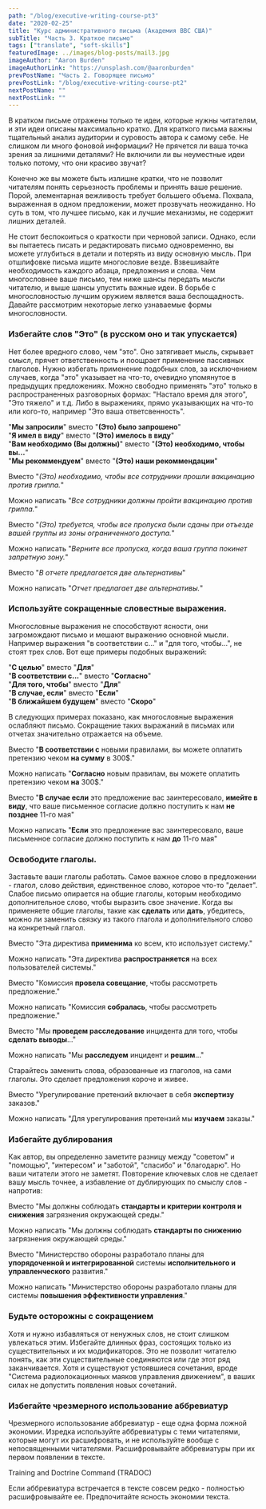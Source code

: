 ```yaml
---
path: "/blog/executive-writing-course-pt3"
date: "2020-02-25"
title: "Курс административного письма (Академия ВВС США)"
subTitle: "Часть 3. Краткое письмо"
tags: ["translate", "soft-skills"]
featuredImage: ../images/blog-posts/mail3.jpg
imageAuthor: "Aaron Burden"
imageAuthorLink: "https://unsplash.com/@aaronburden"
prevPostName: "Часть 2. Говорящее письмо"
prevPostLink: "/blog/executive-writing-course-pt2"
nextPostName: ""
nextPostLink: ""
---
```


В кратком письме отражены только те идеи, которые нужны читателям, и эти идеи описаны максимально кратко. Для краткого письма важны тщательный анализ аудитории и суровость автора к самому себе. Не слишком ли много фоновой информации? Не прячется ли ваша точка зрения за лишними деталями? Не включили ли вы неуместные идеи только потому, что они красиво звучат?

Конечно же вы можете быть излишне кратки, что не позволит читателям понять серьезность проблемы и принять ваше решение. Порой, элементарная вежливость требует большего объема. Похвала, выраженная в одном предложении, может прозвучать неожиданно. Но суть в том, что лучшее письмо, как и лучшие механизмы, не содержит лишних деталей.

Не стоит беспокоиться о краткости при черновой записи. Однако, если вы пытаетесь писать и редактировать письмо одновременно, вы можете углубиться в детали и потерять из виду основную мысль. При отшлифовке письма ищите многословие везде. Взвешивайте необходимость каждого абзаца, предложения и слова. Чем многословнее ваше письмо, тем ниже шансы передать мысли читателю, и выше шансы упустить важные идеи. В борьбе с многословностью лучшим оружием является ваша беспощадность. Давайте рассмотрим некоторые легко узнаваемые формы многословности.

### Избегайте слов "Это" (в русском оно и так упускается)

Нет более вредного слово, чем "это". Оно затягивает мысль, скрывает смысл, прячет ответственность и поощрает применение пассивных глаголов. Нужно избегать применение подобных слов, за исключением случаев, когда "это" указывает на что-то, очевидно упомянутое в предыдущих предложениях. Можно свободно применять "это" только в распространенных разговорных формах: "Настало время для этого", "Это тяжело" и т.д. Либо в выражениях, прямо указывающих на что-то или кого-то, например "Это ваша ответсвенность".

"**Мы запросили**" вместо "**(Это) было запрошено**"\
"**Я имел в виду**" вместо "**(Это) имелось в виду**"\
"**Вам необходимо (Вы должны)**" вместо "**(Это) необходимо, чтобы вы...**"\
"**Мы рекоммендуем**" вместо "**(Это) наши рекоммендации**"

Вместо "_(Это) необходимо, чтобы все сотрудники прошли вакцинацию против гриппа._"

Можно написать "_Все сотрудники должны пройти вакцинацию против гриппа._"

Вместо "_(Это) требуется, чтобы все пропуска были сданы при отъезде вашей группы из зоны ограниченного доступа._"

Можно написать "_Верните все пропуска, когда ваша группа покинет запретную зону._"

Вместо "_В отчете предлагается две альтернативы_"

Можно написать "_Отчет предлагает две альтернативы._"

### Используйте сокращенные словестные выражения.

Многословные выражения не способствуют ясности, они загромождают письмо и мешают выражению основной мысли. Например выражения "в соответствии с..." и "для того, чтобы...", не стоят трех слов. Вот еще примеры подобных выражений:

"**С целью**" вместо "**Для**"\
"**В соответствии с...**" вместо "**Согласно**"\
"**Для того, чтобы**" вместо "**Для**"\
"**В случае, если**" вместо "**Если**"\
"**В ближайшем будущем**" вместо "**Скоро**"

В следующих примерах показано, как многословные выражения ослабляют письмо. Сокращение таких выражаний в письмах или отчетах значительно отражается на объеме.

Вместо "**В соответствии с** новыми правилами, вы можете оплатить претензию чеком **на сумму** в 300\$."

Можно написать "**Согласно** новым правилам, вы можете оплатить претензию чеком **на** 300\$."

Вместо "**В случае если** это предложение вас заинтересовало, **имейте в виду**, что ваше письменное согласие должно поступить к нам **не позднее** 11-го мая"

Можно написать "**Если** это предложение вас заинтересовало, ваше письменное согласие должно поступить к нам **до** 11-го мая"

### Освободите глаголы.

Заставьте ваши глаголы работать. Самое важное слово в предложении - глагол, слово действия, единственное слово, которое что-то "делает". Слабое письмо опирается на общие глаголы, которым необходимо дополнительное слово, чтобы выразить свое значение. Когда вы применяете общие глаголы, такие как **сделать** или **дать**, убедитесь, можно ли заменить связку из такого глагола и дополнительного слово на конкретный глагол.

Вместо "Эта директива **применима** ко всем, кто использует систему."

Можно написать "Эта директива **распространяется** на всех пользователей системы."

Вместо "Комиссия **провела совещание**, чтобы рассмотреть предложение."

Можно написать "Комиссия **собралась**, чтобы рассмотреть предложение."

Вместо "Мы **проведем расследование** инцидента для того, чтобы **сделать выводы**..."

Можно написать "Мы **расследуем** инцидент и **решим**..."

Старайтесь заменить слова, образованные из глаголов, на сами глаголы. Это сделает предложения короче и живее.

Вместо "Урегулирование претензий включает в себя **экспертизу** заказов."

Можно написать "Для урегулирования претензий мы **изучаем** заказы."

### Избегайте дублирования

Как автор, вы определенно заметите разницу между "советом" и "помощью", "интересом" и "заботой", "спасибо" и "благодарю". Но ваши читатели этого не заметят. Повторение ключевых слов не сделает вашу мысль точнее, а избавление от дублирующих по смыслу слов - напротив:

Вместо "Мы должны соблюдать **стандарты и критерии контроля и снижения** загрязнения окружающей среды."

Можно написать "Мы должны соблюдать **стандарты по снижению** загрязнения окружающей среды."

Вместо "Министерство обороны разработало планы для **упорядоченной и интегрированной** системы **исполнительного и управленческого** развития."

Можно написать "Министерство обороны разработало планы для системы **повышения эффективности управления**."

### Будьте осторожны с сокращением

Хотя и нужно избавляться от ненужных слов, не стоит слишком увлекаться этим. Избегайте длинных фраз, состоящих только из существительных и их модификаторов. Это не позволит читателю понять, как эти существительные соединяются или где этот ряд заканчивается. Хотя и существуют устоявшиеся сочетания, вроде "Система радиолокационных маяков управления движением", в ваших силах не допустить появления новых сочетаний.

### Избегайте чрезмерного использование аббревиатур

Чрезмерного использование аббревиатур - еще одна форма ложной экономии. Изредка используйте аббревиатуры с теми читателями, которые могут их расшифровать, и не используйте вообще с непосвященными читателями. Расшифровывайте аббревиатуры при их первом появлении в тексте.

Training and Doctrine Command (TRADOC)

Если аббревиатура встречается в тексте совсем редко - полностью расшифровывайте ее. Предпочитайте ясность экономии текста.
